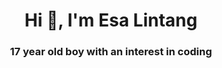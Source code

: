 <h1 align="center">Hi 👋, I'm Esa Lintang</h1>
<h3 align="center">17 year old boy with an interest in coding</h3>




